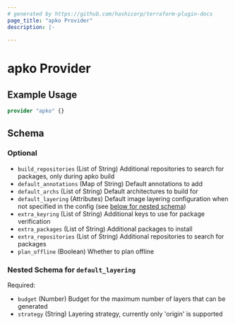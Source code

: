 ```yaml
---
# generated by https://github.com/hashicorp/terraform-plugin-docs
page_title: "apko Provider"
description: |-
  
---
```


# apko Provider



## Example Usage

```terraform
provider "apko" {}
```

<!-- schema generated by tfplugindocs -->
## Schema

### Optional

- `build_repositories` (List of String) Additional repositories to search for packages, only during apko build
- `default_annotations` (Map of String) Default annotations to add
- `default_archs` (List of String) Default architectures to build for
- `default_layering` (Attributes) Default image layering configuration when not specified in the config (see [below for nested schema](#nestedatt--default_layering))
- `extra_keyring` (List of String) Additional keys to use for package verification
- `extra_packages` (List of String) Additional packages to install
- `extra_repositories` (List of String) Additional repositories to search for packages
- `plan_offline` (Boolean) Whether to plan offline

<a id="nestedatt--default_layering"></a>
### Nested Schema for `default_layering`

Required:

- `budget` (Number) Budget for the maximum number of layers that can be generated
- `strategy` (String) Layering strategy, currently only 'origin' is supported

